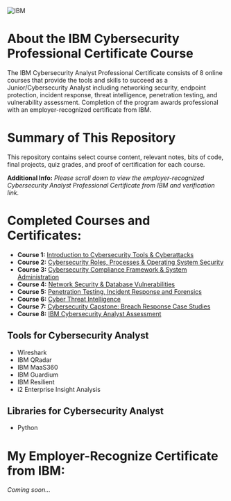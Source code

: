 ![IBM](https://github.com/KailaniBailey/IBM-Cybersecurity-Analyst-Professional-Certificate/assets/158431578/09ab6b13-7dd3-4ce4-96b8-2febf8453cd0)
# About the IBM Cybersecurity Professional Certificate Course
The IBM Cybersecurity Analyst Professional Certificate consists of 8 online courses that provide the tools and skills to succeed as a Junior/Cybersecurity Analyst including networking security, endpoint protection, incident response, threat intelligence, penetration testing, and vulnerability assessment. Completion of the program awards professional with an employer-recognized certificate from IBM.
# Summary of This Repository
This repository contains select course content, relevant notes, bits of code, final projects, quiz grades, and proof of certification for each course.

**Additional Info:** *Please scroll down to view the employer-recognized Cybersecurity Analyst Professional Certificate from IBM and verification link.*
# Completed Courses and Certificates:
- **Course 1:** [Introduction to Cybersecurity Tools & Cyberattacks](https://github.com/KailaniBailey/IBM-Cybersecurity-Analyst-Professional-Certificate/tree/main/Course%201:%20Introduction%20to%20Cybersecurity%20Tools%20&%20Cyberattacks)
- **Course 2:** [Cybersecurity Roles, Processes & Operating System Security](https://github.com/KailaniBailey/IBM-Cybersecurity-Analyst-Professional-Certificate/tree/main/Course%202:%20Cybersecurity%20Roles,%20Processes%20&%20Operating%20System%20Security)
- **Course 3:** [Cybersecurity Compliance Framework & System Administration](https://github.com/KailaniBailey/IBM-Cybersecurity-Analyst-Professional-Certificate/tree/main/Course%203:%20Cybersecurity%20Compliance%20Framework%20&%20System%20Administration)
- **Course 4:** [Network Security & Database Vulnerabilities](https://github.com/KailaniBailey/IBM-Cybersecurity-Analyst-Professional-Certificate/tree/main/Course%204:%20Network%20Security%20&%20Database%20Vulnerabilities)
- **Course 5:** [Penetration Testing, Incident Response and Forensics](https://github.com/KailaniBailey/IBM-Cybersecurity-Analyst-Professional-Certificate/tree/main/Course%205:%20Penetration%20Testing,%20Incident%20Response%20and%20Forensics)
- **Course 6:** [Cyber Threat Intelligence](https://github.com/KailaniBailey/IBM-Cybersecurity-Analyst-Professional-Certificate/tree/main/Course%206:%20Cyber%20Threat%20Intelligence)
- **Course 7:** [Cybersecurity Capstone: Breach Response Case Studies](https://github.com/KailaniBailey/IBM-Cybersecurity-Analyst-Professional-Certificate/tree/main/Course%207:%20Cybersecurity%20Capstone:%20Breach%20Response%20Case%20Studies)
- **Course 8:** [IBM Cybersecurity Analyst Assessment](https://github.com/KailaniBailey/IBM-Cybersecurity-Analyst-Professional-Certificate/tree/main/Course%208:%20IBM%20Cybersecurity%20Analyst%20Assessment)
## Tools for Cybersecurity Analyst
- Wireshark
- IBM QRadar
- IBM MaaS360
- IBM Guardium
- IBM Resilient
- i2 Enterprise Insight Analysis
## Libraries for Cybersecurity Analyst
- Python
# My Employer-Recognize Certificate from IBM:
*Coming soon...*
